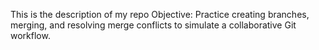 ﻿This is the description of my repo
 Objective: Practice creating branches, merging, and resolving merge conflicts to simulate a collaborative Git workflow.

